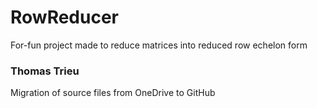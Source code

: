 # RowReducer
For-fun project made to reduce matrices into reduced row echelon form

### Thomas Trieu
Migration of source files from OneDrive to GitHub
